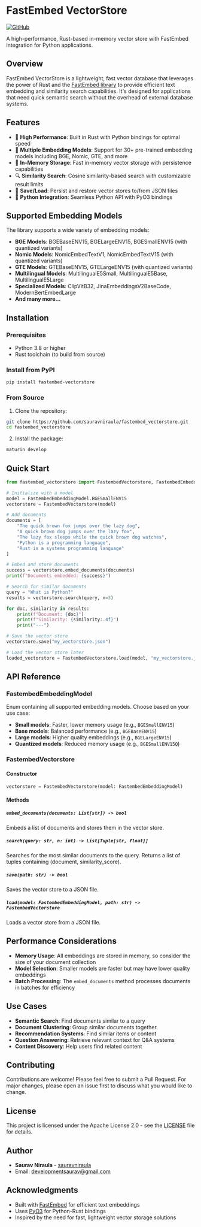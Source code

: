 # FastEmbed VectorStore

[![GitHub](https://img.shields.io/badge/GitHub-Repository-blue?style=flat-square&logo=github)](https://github.com/sauravniraula/fastembed_vectorstore)

A high-performance, Rust-based in-memory vector store with FastEmbed integration for Python applications.

## Overview

FastEmbed VectorStore is a lightweight, fast vector database that leverages the power of Rust and the [FastEmbed library](https://github.com/Anush008/fastembed-rs) to provide efficient text embedding and similarity search capabilities. It's designed for applications that need quick semantic search without the overhead of external database systems.

## Features

- 🚀 **High Performance**: Built in Rust with Python bindings for optimal speed
- 🧠 **Multiple Embedding Models**: Support for 30+ pre-trained embedding models including BGE, Nomic, GTE, and more
- 💾 **In-Memory Storage**: Fast in-memory vector storage with persistence capabilities
- 🔍 **Similarity Search**: Cosine similarity-based search with customizable result limits
- 💾 **Save/Load**: Persist and restore vector stores to/from JSON files
- 🐍 **Python Integration**: Seamless Python API with PyO3 bindings

## Supported Embedding Models

The library supports a wide variety of embedding models:

- **BGE Models**: BGEBaseENV15, BGELargeENV15, BGESmallENV15 (with quantized variants)
- **Nomic Models**: NomicEmbedTextV1, NomicEmbedTextV15 (with quantized variants)
- **GTE Models**: GTEBaseENV15, GTELargeENV15 (with quantized variants)
- **Multilingual Models**: MultilingualE5Small, MultilingualE5Base, MultilingualE5Large
- **Specialized Models**: ClipVitB32, JinaEmbeddingsV2BaseCode, ModernBertEmbedLarge
- **And many more...**

## Installation

### Prerequisites

- Python 3.8 or higher
- Rust toolchain (to build from source)


### Install from PyPI

```bash
pip install fastembed-vectorstore
```

### From Source

1. Clone the repository:
```bash
git clone https://github.com/sauravniraula/fastembed_vectorstore.git
cd fastembed_vectorstore
```

2. Install the package:
```bash
maturin develop
```

## Quick Start

```python
from fastembed_vectorstore import FastembedVectorstore, FastembedEmbeddingModel

# Initialize with a model
model = FastembedEmbeddingModel.BGESmallENV15
vectorstore = FastembedVectorstore(model)

# Add documents
documents = [
    "The quick brown fox jumps over the lazy dog",
    "A quick brown dog jumps over the lazy fox",
    "The lazy fox sleeps while the quick brown dog watches",
    "Python is a programming language",
    "Rust is a systems programming language"
]

# Embed and store documents
success = vectorstore.embed_documents(documents)
print(f"Documents embedded: {success}")

# Search for similar documents
query = "What is Python?"
results = vectorstore.search(query, n=3)

for doc, similarity in results:
    print(f"Document: {doc}")
    print(f"Similarity: {similarity:.4f}")
    print("---")

# Save the vector store
vectorstore.save("my_vectorstore.json")

# Load the vector store later
loaded_vectorstore = FastembedVectorstore.load(model, "my_vectorstore.json")
```

## API Reference

### FastembedEmbeddingModel

Enum containing all supported embedding models. Choose based on your use case:

- **Small models**: Faster, lower memory usage (e.g., `BGESmallENV15`)
- **Base models**: Balanced performance (e.g., `BGEBaseENV15`)
- **Large models**: Higher quality embeddings (e.g., `BGELargeENV15`)
- **Quantized models**: Reduced memory usage (e.g., `BGESmallENV15Q`)

### FastembedVectorstore

#### Constructor
```python
vectorstore = FastembedVectorstore(model: FastembedEmbeddingModel)
```

#### Methods

##### `embed_documents(documents: List[str]) -> bool`
Embeds a list of documents and stores them in the vector store.

##### `search(query: str, n: int) -> List[Tuple[str, float]]`
Searches for the most similar documents to the query. Returns a list of tuples containing (document, similarity_score).

##### `save(path: str) -> bool`
Saves the vector store to a JSON file.

##### `load(model: FastembedEmbeddingModel, path: str) -> FastembedVectorstore`
Loads a vector store from a JSON file.

## Performance Considerations

- **Memory Usage**: All embeddings are stored in memory, so consider the size of your document collection
- **Model Selection**: Smaller models are faster but may have lower quality embeddings
- **Batch Processing**: The `embed_documents` method processes documents in batches for efficiency

## Use Cases

- **Semantic Search**: Find documents similar to a query
- **Document Clustering**: Group similar documents together
- **Recommendation Systems**: Find similar items or content
- **Question Answering**: Retrieve relevant context for Q&A systems
- **Content Discovery**: Help users find related content

## Contributing

Contributions are welcome! Please feel free to submit a Pull Request. For major changes, please open an issue first to discuss what you would like to change.

## License

This project is licensed under the Apache License 2.0 - see the [LICENSE](LICENSE) file for details.

## Author

- **Saurav Niraula** - [sauravniraula](https://github.com/sauravniraula)
- Email: developmentsaurav@gmail.com

## Acknowledgments

- Built with [FastEmbed](https://github.com/Anush008/fastembed-rs) for efficient text embeddings
- Uses [PyO3](https://github.com/PyO3/pyo3) for Python-Rust bindings
- Inspired by the need for fast, lightweight vector storage solutions 